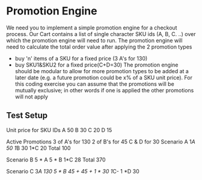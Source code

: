 # Promotion Engine
We need you to implement a simple promotion engine for a checkout process. Our Cart contains a list of single character SKU ids (A, B, C. ..) over which the promotion engine will need to run.
The promotion engine will need to calculate the total order value after applying the 2 promotion types
- buy 'n' items of a SKU for a fixed price (3 A's for 130)
- buy SKU1&SKU2 for a fixed price(C+D=30)
The promotion engine should be modular to allow for more promotion types to be added at a later date (e.g. a future promotion could be x% of a SKU unit price). For this coding exercise you can assume that the promotions will be mutually exclusive; in other words if one is applied the other promotions will not apply

## Test Setup
Unit price for SKU IDs A 50
B 30
C 20
D 15

Active Promotions
3 of A's for 130 2 of B's for 45 C & D for 30
Scenario A 1*A 50 1*B 30 1*C 20
Total
100

Scenario B
5 * A
5 * B
1*C 28
Total 370

Scenario C
3*A 130
5 * B 45 + 45 + 1 * 30 1*C-
1 *D 30